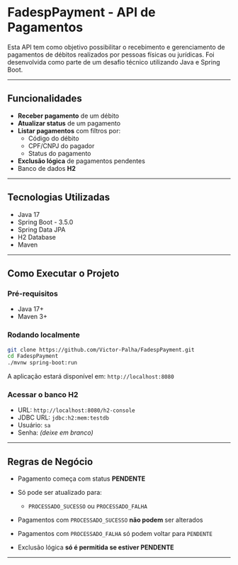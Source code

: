 # FadespPayment - API de Pagamentos

Esta API tem como objetivo possibilitar o recebimento e gerenciamento de pagamentos de débitos realizados por pessoas físicas ou jurídicas. Foi desenvolvida como parte de um desafio técnico utilizando Java e Spring Boot.

---

## Funcionalidades

- **Receber pagamento** de um débito
- **Atualizar status** de um pagamento
-  **Listar pagamentos** com filtros por:
    - Código do débito
    - CPF/CNPJ do pagador
    - Status do pagamento
-  **Exclusão lógica** de pagamentos pendentes
-  Banco de dados **H2**

---

## Tecnologias Utilizadas

- Java 17
- Spring Boot - 3.5.0
- Spring Data JPA
- H2 Database
- Maven

---

## Como Executar o Projeto

### Pré-requisitos

- Java 17+
- Maven 3+

### Rodando localmente

```bash
git clone https://github.com/Victor-Palha/FadespPayment.git
cd FadespPayment
./mvnw spring-boot:run
````

A aplicação estará disponível em: `http://localhost:8080`

### Acessar o banco H2

* URL: `http://localhost:8080/h2-console`
* JDBC URL: `jdbc:h2:mem:testdb`
* Usuário: `sa`
* Senha: *(deixe em branco)*

---

## Regras de Negócio

* Pagamento começa com status **PENDENTE**
* Só pode ser atualizado para:

    * `PROCESSADO_SUCESSO` ou `PROCESSADO_FALHA`
* Pagamentos com `PROCESSADO_SUCESSO` **não podem** ser alterados
* Pagamentos com `PROCESSADO_FALHA` só podem voltar para `PENDENTE`
* Exclusão lógica **só é permitida se estiver PENDENTE**

---

